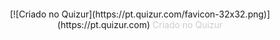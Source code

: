 
<script>
(function(q,u,i,z,r){
  z=q.createElement(u),
  r=q.getElementsByTagName(u)[0];
  z.async=1;
  z.src=i;
  r.parentNode.insertBefore(z,r);
})(document,'script','https://pt.quizur.com/js/embedder.js');
</script>

<ins class="quizurembed" data-id="http://pt.quizur.com/quiz/qual-curso-combina-mais-com-voce-1nM0m" data-color="#3A589A" data-font-color="#d21911F" data-bypass-cover="0" data-request-email="0"></ins>

<div style="text-align:center; margin-top:20px">
  [![Criado no Quizur](https://pt.quizur.com/favicon-32x32.png)](https://pt.quizur.com)
  <a href="https://pt.quizur.com" target="_blank" style="color:#ccc; text-decoration: none">Criado no Quizur</a>
</div>
